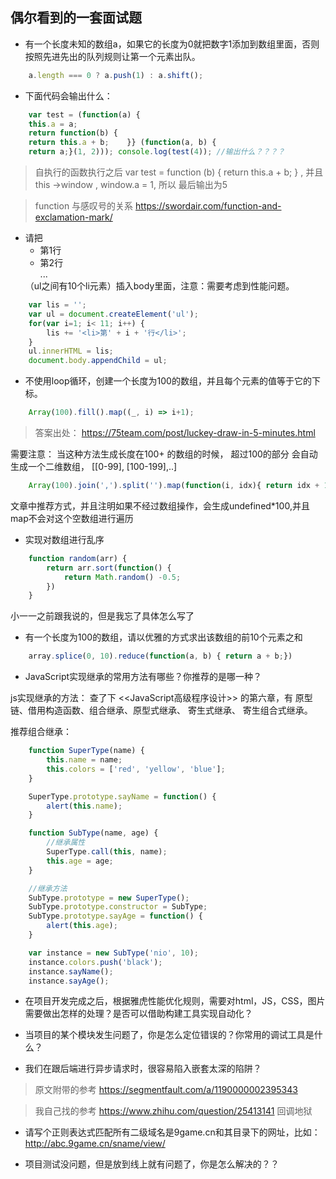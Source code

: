 ## 偶尔看到的一套面试题

* 有一个长度未知的数组a，如果它的长度为0就把数字1添加到数组里面，否则按照先进先出的队列规则让第一个元素出队。

```javascript
	a.length === 0 ? a.push(1) : a.shift();
```

* 下面代码会输出什么：

```javascript
	var test = (function(a) {    
	this.a = a;    
	return function(b) {        
	return this.a + b;    }} (function(a, b) {    
	return a;}(1, 2))); console.log(test(4)); //输出什么？？？？
```

> 自执行的函数执行之后 var test = function (b) { return this.a + b; } , 并且 this ->window , window.a = 1, 所以 最后输出为5

> function 与感叹号的关系 https://swordair.com/function-and-exclamation-mark/

* 请把<ul><li>第1行</li><li>第2行</li>...</ul>（ul之间有10个li元素）插入body里面，注意：需要考虑到性能问题。

```javascript
	var lis = '';
	var ul = document.createElement('ul');
	for(var i=1; i< 11; i++) {
		lis += '<li>第' + i + '行</li>';		
	}
	ul.innerHTML = lis;
	document.body.appendChild = ul;

```

* 不使用loop循环，创建一个长度为100的数组，并且每个元素的值等于它的下标。

```javascript
	Array(100).fill().map((_, i) => i+1);
```

> 答案出处： https://75team.com/post/luckey-draw-in-5-minutes.html

  需要注意： 当这种方法生成长度在100+ 的数组的时候， 超过100的部分 会自动生成一个二维数组， [[0-99], [100-199],..]


```javascript
	Array(100).join(',').split('').map(function(i, idx){ return idx + 1;});
```

  文章中推荐方式，并且注明如果不经过数组操作，会生成undefined*100,并且map不会对这个空数组进行遍历

* 实现对数组进行乱序

```javascript
	function random(arr) {
		return arr.sort(function() {
			return Math.random() -0.5;
		}) 
	}
```

小一一之前跟我说的，但是我忘了具体怎么写了

* 有一个长度为100的数组，请以优雅的方式求出该数组的前10个元素之和

```js
	array.splice(0, 10).reduce(function(a, b) { return a + b;})
```

* JavaScript实现继承的常用方法有哪些？你推荐的是哪一种？

js实现继承的方法： 查了下 <<JavaScript高级程序设计>> 的第六章，有 原型链、借用构造函数、组合继承、原型式继承、 寄生式继承、 寄生组合式继承。

推荐组合继承：
```js
	function SuperType(name) {
		this.name = name;
		this.colors = ['red', 'yellow', 'blue'];
	}

	SuperType.prototype.sayName = function() {
		alert(this.name);	
	}

	function SubType(name, age) {
		//继承属性
		SuperType.call(this, name);
		this.age = age;
	}

	//继承方法
	SubType.prototype = new SuperType();
	SubType.prototype.constructor = SubType;
	SubType.prototype.sayAge = function() {
		alert(this.age);
	}

	var instance = new SubType('nio', 10);
	instance.colors.push('black');
	instance.sayName();
	instance.sayAge();
```


* 在项目开发完成之后，根据雅虎性能优化规则，需要对html，JS，CSS，图片需要做出怎样的处理？是否可以借助构建工具实现自动化？

* 当项目的某个模块发生问题了，你是怎么定位错误的？你常用的调试工具是什么？

* 我们在跟后端进行异步请求时，很容易陷入嵌套太深的陷阱？

> 原文附带的参考 https://segmentfault.com/a/1190000002395343

> 我自己找的参考 https://www.zhihu.com/question/25413141    回调地狱

* 请写个正则表达式匹配所有二级域名是9game.cn和其目录下的网址，比如：http://abc.9game.cn/sname/view/

* 项目测试没问题，但是放到线上就有问题了，你是怎么解决的？？







